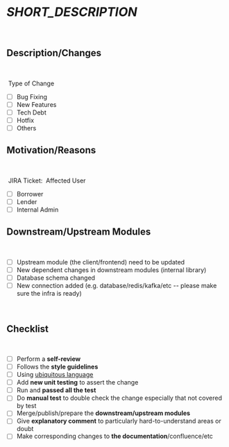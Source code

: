 # *SHORT_DESCRIPTION*
​
## Description/Changes
​
<!-- Please write summary of the changes or issues -->
​
Type of Change
- [ ] Bug Fixing
- [ ] New Features
- [ ] Tech Debt
- [ ] Hotfix
- [ ] Others
​
## Motivation/Reasons
​
<!-- Please write the motivation/reason/context why the change required -->
​
JIRA Ticket: 
​
Affected User
- [ ] Borrower
- [ ] Lender
- [ ] Internal Admin
​
​
## Downstream/Upstream Modules
​
- [ ] Upstream module (the client/frontend) need to be updated 
- [ ] New dependent changes in downstream modules (internal library)
- [ ] Database schema changed
- [ ] New connection added (e.g. database/redis/kafka/etc -- please make sure the infra is ready)
​
<!-- add more downstream/upstream module if needed -->
​
## Checklist
​
- [ ] Perform a **self-review** 
- [ ] Follows the **style guidelines**
- [ ] Using [ubiquitous language](https://martinfowler.com/bliki/UbiquitousLanguage.html)
- [ ] Add **new unit testing** to assert the change
- [ ] Run and **passed all the test**
- [ ] Do **manual test** to double check the change especially that not covered by test
- [ ] Merge/publish/prepare the **downstream/upstream modules**
- [ ] Give **explanatory comment** to particularly hard-to-understand areas or doubt
- [ ] Make corresponding changes to **the documentation**/confluence/etc
​
<!-- 
Learn More: 
- [Koinworks GIT Workflow & Standard](https://koinworks.atlassian.net/wiki/spaces/KOINWORKS/pages/4589777/GIT+Workflow+Standard)
- [Koinworks Borrower Glossary](https://koinworks.atlassian.net/wiki/spaces/KBP/pages/751862274/Glossary) 
-->
